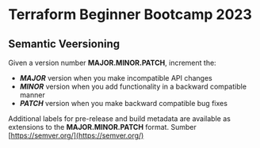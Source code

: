 # Terraform Beginner Bootcamp 2023

## Semantic Veersioning

Given a version number **MAJOR.MINOR.PATCH**, increment the:

- ***MAJOR*** version when you make incompatible API changes
- ***MINOR*** version when you add functionality in a backward compatible manner
- ***PATCH*** version when you make backward compatible bug fixes

Additional labels for pre-release and build metadata are available as extensions to the **MAJOR.MINOR.PATCH** format. Sumber [https://semver.org/](https://semver.org/)

